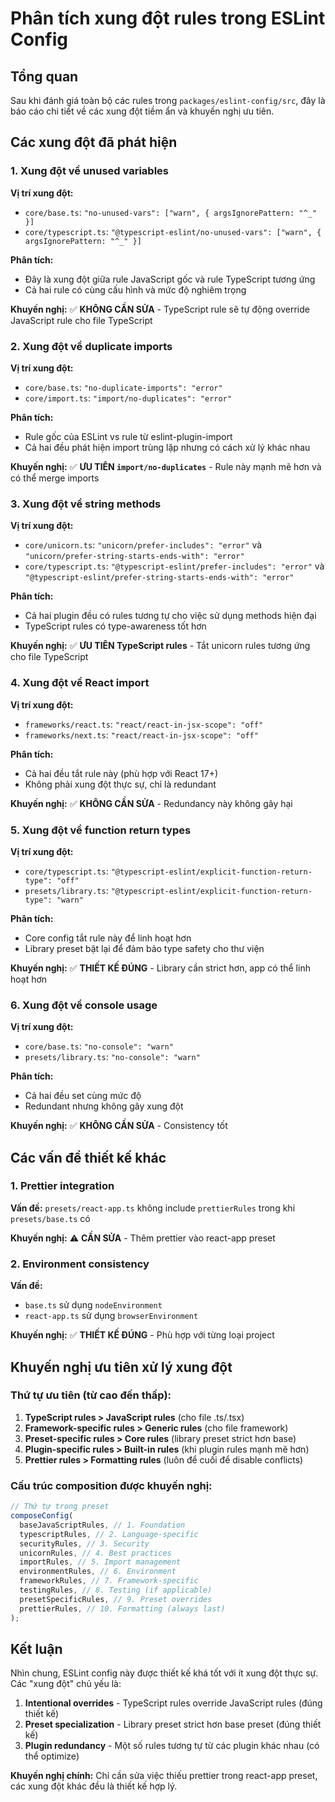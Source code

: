 # Phân tích xung đột rules trong ESLint Config

## Tổng quan

Sau khi đánh giá toàn bộ các rules trong `packages/eslint-config/src`, đây là báo cáo chi tiết về các xung đột tiềm ẩn và khuyến nghị ưu tiên.

## Các xung đột đã phát hiện

### 1. Xung đột về unused variables

**Vị trí xung đột:**

- `core/base.ts`: `"no-unused-vars": ["warn", { argsIgnorePattern: "^_" }]`
- `core/typescript.ts`: `"@typescript-eslint/no-unused-vars": ["warn", { argsIgnorePattern: "^_" }]`

**Phân tích:**

- Đây là xung đột giữa rule JavaScript gốc và rule TypeScript tương ứng
- Cả hai rule có cùng cấu hình và mức độ nghiêm trọng

**Khuyến nghị:** ✅ **KHÔNG CẦN SỬA** - TypeScript rule sẽ tự động override JavaScript rule cho file TypeScript

### 2. Xung đột về duplicate imports

**Vị trí xung đột:**

- `core/base.ts`: `"no-duplicate-imports": "error"`
- `core/import.ts`: `"import/no-duplicates": "error"`

**Phân tích:**

- Rule gốc của ESLint vs rule từ eslint-plugin-import
- Cả hai đều phát hiện import trùng lặp nhưng có cách xử lý khác nhau

**Khuyến nghị:** ✅ **ƯU TIÊN `import/no-duplicates`** - Rule này mạnh mẽ hơn và có thể merge imports

### 3. Xung đột về string methods

**Vị trí xung đột:**

- `core/unicorn.ts`: `"unicorn/prefer-includes": "error"` và `"unicorn/prefer-string-starts-ends-with": "error"`
- `core/typescript.ts`: `"@typescript-eslint/prefer-includes": "error"` và `"@typescript-eslint/prefer-string-starts-ends-with": "error"`

**Phân tích:**

- Cả hai plugin đều có rules tương tự cho việc sử dụng methods hiện đại
- TypeScript rules có type-awareness tốt hơn

**Khuyến nghị:** ✅ **ƯU TIÊN TypeScript rules** - Tắt unicorn rules tương ứng cho file TypeScript

### 4. Xung đột về React import

**Vị trí xung đột:**

- `frameworks/react.ts`: `"react/react-in-jsx-scope": "off"`
- `frameworks/next.ts`: `"react/react-in-jsx-scope": "off"`

**Phân tích:**

- Cả hai đều tắt rule này (phù hợp với React 17+)
- Không phải xung đột thực sự, chỉ là redundant

**Khuyến nghị:** ✅ **KHÔNG CẦN SỬA** - Redundancy này không gây hại

### 5. Xung đột về function return types

**Vị trí xung đột:**

- `core/typescript.ts`: `"@typescript-eslint/explicit-function-return-type": "off"`
- `presets/library.ts`: `"@typescript-eslint/explicit-function-return-type": "warn"`

**Phân tích:**

- Core config tắt rule này để linh hoạt hơn
- Library preset bật lại để đảm bảo type safety cho thư viện

**Khuyến nghị:** ✅ **THIẾT KẾ ĐÚNG** - Library cần strict hơn, app có thể linh hoạt hơn

### 6. Xung đột về console usage

**Vị trí xung đột:**

- `core/base.ts`: `"no-console": "warn"`
- `presets/library.ts`: `"no-console": "warn"`

**Phân tích:**

- Cả hai đều set cùng mức độ
- Redundant nhưng không gây xung đột

**Khuyến nghị:** ✅ **KHÔNG CẦN SỬA** - Consistency tốt

## Các vấn đề thiết kế khác

### 1. Prettier integration

**Vấn đề:** `presets/react-app.ts` không include `prettierRules` trong khi `presets/base.ts` có

**Khuyến nghị:** ⚠️ **CẦN SỬA** - Thêm prettier vào react-app preset

### 2. Environment consistency

**Vấn đề:**

- `base.ts` sử dụng `nodeEnvironment`
- `react-app.ts` sử dụng `browserEnvironment`

**Khuyến nghị:** ✅ **THIẾT KẾ ĐÚNG** - Phù hợp với từng loại project

## Khuyến nghị ưu tiên xử lý xung đột

### Thứ tự ưu tiên (từ cao đến thấp):

1. **TypeScript rules > JavaScript rules** (cho file .ts/.tsx)
2. **Framework-specific rules > Generic rules** (cho file framework)
3. **Preset-specific rules > Core rules** (library preset strict hơn base)
4. **Plugin-specific rules > Built-in rules** (khi plugin rules mạnh mẽ hơn)
5. **Prettier rules > Formatting rules** (luôn để cuối để disable conflicts)

### Cấu trúc composition được khuyến nghị:

```typescript
// Thứ tự trong preset
composeConfig(
  baseJavaScriptRules, // 1. Foundation
  typescriptRules, // 2. Language-specific
  securityRules, // 3. Security
  unicornRules, // 4. Best practices
  importRules, // 5. Import management
  environmentRules, // 6. Environment
  frameworkRules, // 7. Framework-specific
  testingRules, // 8. Testing (if applicable)
  presetSpecificRules, // 9. Preset overrides
  prettierRules, // 10. Formatting (always last)
);
```

## Kết luận

Nhìn chung, ESLint config này được thiết kế khá tốt với ít xung đột thực sự. Các "xung đột" chủ yếu là:

1. **Intentional overrides** - TypeScript rules override JavaScript rules (đúng thiết kế)
2. **Preset specialization** - Library preset strict hơn base preset (đúng thiết kế)
3. **Plugin redundancy** - Một số rules tương tự từ các plugin khác nhau (có thể optimize)

**Khuyến nghị chính:** Chỉ cần sửa việc thiếu prettier trong react-app preset, các xung đột khác đều là thiết kế hợp lý.
